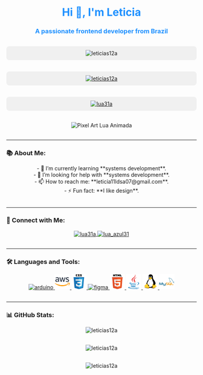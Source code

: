 <h1 align="center" style="color: #1E90FF; margin-bottom: 20px;">Hi 👋, I'm Leticia</h1>
<h3 align="center" style="color: #1E90FF; margin-bottom: 30px;">A passionate frontend developer from Brazil</h3>

<p align="center" style="margin-bottom: 30px; background-color: #f0f0f0; padding: 10px; border-radius: 8px;"> 
  <img src="https://komarev.com/ghpvc/?username=leticias12a&label=Profile%20views&color=0e75b6&style=flat" alt="leticias12a" /> 
</p>

<p align="center" style="margin-bottom: 30px; background-color: #f0f0f0; padding: 10px; border-radius: 8px;">
  <a href="https://github.com/ryo-ma/github-profile-trophy">
    <img src="https://github-profile-trophy.vercel.app/?username=leticias12a" alt="leticias12a" />
  </a>
</p>

<p align="center" style="margin-bottom: 30px; background-color: #f0f0f0; padding: 10px; border-radius: 8px;">
  <a href="https://twitter.com/lua31a" target="blank">
    <img src="https://img.shields.io/twitter/follow/lua31a?logo=twitter&style=for-the-badge" alt="lua31a" />
  </a>
</p>


<p align="center" style="margin-bottom: 30px;"> 
  <img src="https://images-wixmp-ed30a86b8c4ca887773594c2.wixmp.com/f/cf2836cb-5893-4a6c-b156-5a89d94fc721/dcar0ad-49bc59a6-3143-4093-af7a-3164ce60ca27.gif?token=eyJ0eXAiOiJKV1QiLCJhbGciOiJIUzI1NiJ9.eyJzdWIiOiJ1cm46YXBwOjdlMGQxODg5ODIyNjQzNzNhNWYwZDQxNWVhMGQyNmUwIiwiaXNzIjoidXJuOmFwcDo3ZTBkMTg4OTgyMjY0MzczYTVmMGQ0MTVlYTBkMjZlMCIsIm9iaiI6W1t7InBhdGgiOiJcL2ZcL2NmMjgzNmNiLTU4OTMtNGE2Yy1iMTU2LTVhODlkOTRmYzcyMVwvZGNhcjBhZC00OWJjNTlhNi0zMTQzLTQwOTMtYWY3YS0zMTY0Y2U2MGNhMjcuZ2lmIn1dXSwiYXVkIjpbInVybjpzZXJ2aWNlOmZpbGUuZG93bmxvYWQiXX0.9HVm9cQiCCZ2ADVVSRQ0l3NhbDtJZ_WY00ssmG2DjXE" alt="Pixel Art Lua Animada" width="400" />
</p>

---

### 📚 About Me:
<p align="center" style="margin-bottom: 30px;">
  - 🌱 I’m currently learning **systems development**.<br>
  - 🤝 I’m looking for help with **systems development**.<br>
  - 📫 How to reach me: **leticia11ldsa07@gmail.com**.<br>
  - ⚡ Fun fact: **I like design**.
</p>

---

### 🔗 Connect with Me:
<p align="center" style="margin-bottom: 30px;">
  <a href="https://twitter.com/lua31a" target="blank">
    <img align="center" src="https://raw.githubusercontent.com/rahuldkjain/github-profile-readme-generator/master/src/images/icons/Social/twitter.svg" alt="lua31a" height="30" width="40" />
  </a>
  <a href="https://instagram.com/lua_azul31" target="blank">
    <img align="center" src="https://raw.githubusercontent.com/rahuldkjain/github-profile-readme-generator/master/src/images/icons/Social/instagram.svg" alt="lua_azul31" height="30" width="40" />
  </a>
</p>

---

### 🛠️ Languages and Tools:
<p align="center" style="margin-bottom: 30px;">
  <a href="https://www.arduino.cc/" target="_blank" rel="noreferrer">
    <img src="https://cdn.worldvectorlogo.com/logos/arduino-1.svg" alt="arduino" width="40" height="40"/>
  </a>
  <a href="https://aws.amazon.com" target="_blank" rel="noreferrer">
    <img src="https://raw.githubusercontent.com/devicons/devicon/master/icons/amazonwebservices/amazonwebservices-original-wordmark.svg" alt="aws" width="40" height="40"/>
  </a>
  <a href="https://www.w3schools.com/css/" target="_blank" rel="noreferrer">
    <img src="https://raw.githubusercontent.com/devicons/devicon/master/icons/css3/css3-original-wordmark.svg" alt="css3" width="40" height="40"/>
  </a>
  <a href="https://www.figma.com/" target="_blank" rel="noreferrer">
    <img src="https://www.vectorlogo.zone/logos/figma/figma-icon.svg" alt="figma" width="40" height="40"/>
  </a>
  <a href="https://www.w3.org/html/" target="_blank" rel="noreferrer">
    <img src="https://raw.githubusercontent.com/devicons/devicon/master/icons/html5/html5-original-wordmark.svg" alt="html5" width="40" height="40"/>
  </a>
  <a href="https://www.java.com" target="_blank" rel="noreferrer">
    <img src="https://raw.githubusercontent.com/devicons/devicon/master/icons/java/java-original.svg" alt="java" width="40" height="40"/>
  </a>
  <a href="https://www.linux.org/" target="_blank" rel="noreferrer">
    <img src="https://raw.githubusercontent.com/devicons/devicon/master/icons/linux/linux-original.svg" alt="linux" width="40" height="40"/>
  </a>
  <a href="https://www.mysql.com/" target="_blank" rel="noreferrer">
    <img src="https://raw.githubusercontent.com/devicons/devicon/master/icons/mysql/mysql-original-wordmark.svg" alt="mysql" width="40" height="40"/>
  </a>
</p>

---

### 📊 GitHub Stats:
<p align="center" style="margin-bottom: 30px;">
  <img src="https://github-readme-stats.vercel.app/api/top-langs?username=leticias12a&show_icons=true&locale=en&layout=compact" alt="leticias12a" />
</p>

<p align="center" style="margin-bottom: 30px;">
  <img src="https://github-readme-stats.vercel.app/api?username=leticias12a&show_icons=true&locale=en" alt="leticias12a" />
</p>

<p align="center" style="margin-bottom: 30px;">
  <img src="https://github-readme-streak-stats.herokuapp.com/?user=leticias12a&" alt="leticias12a" />
</p>
